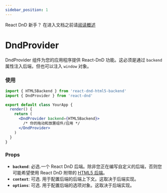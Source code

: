 ```yaml
---
sidebar_position: 1
---
```


React DnD 新手？  在进入文档之前请[阅读概述](../quick-start/overview)

# DndProvider

DndProvider 组件为您的应用程序提供 React-DnD 功能。这必须是通过 `backend` 属性注入后端，但也可以注入 `window` 对象。

### 使用

```jsx
import { HTML5Backend } from 'react-dnd-html5-backend'
import { DndProvider } from 'react-dnd'

export default class YourApp {
  render() {
    return (
      <DndProvider backend={HTML5Backend}>
        /* 你的拖动和放置组件/应用 */
      </DndProvider>
    )
  }
}
```

### Props

- **`backend`**: 必选.一个 React DnD 后端。除非您正在编写自定义的后端，否则您可能希望使用 React DnD 附带的 [HTML5 后端](../backends/HTML5.md)。
- **`context`**: 可选. 用于配置后端的后端上下文。这取决于后端实现。
- **`options`**: 可选. 用于配置后端的选项对象。这取决于后端实现。
